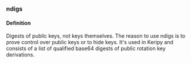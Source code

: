 ### ndigs

<h4>Definition</h4><p>Digests of public keys, not keys themselves. The reason to use ndigs is to prove control over public keys or to hide keys. It&#39;s used in Keripy and consists of a list of qualified base64 digests of public rotation key derivations.</p>